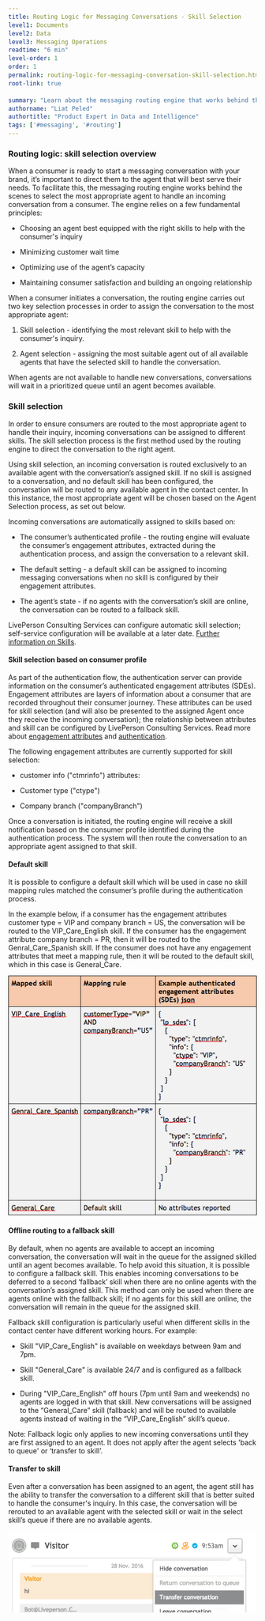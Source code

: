 ```yaml
---
title: Routing Logic for Messaging Conversations - Skill Selection
level1: Documents
level2: Data
level3: Messaging Operations
readtime: "6 min"
level-order: 1
order: 1
permalink: routing-logic-for-messaging-conversation-skill-selection.html
root-link: true

summary: "Learn about the messaging routing engine that works behind the scenes to select the agent that will handle an incoming conversation."
authorname: "Liat Peled"
authortitle: "Product Expert in Data and Intelligence"
tags: ['#messaging', '#routing']
---
```



### Routing logic: skill selection overview

When a consumer is ready to start a messaging conversation with your brand, it’s important to direct them to the agent that will best serve their needs. To facilitate this, the messaging routing engine works behind the scenes to select the most appropriate agent to handle an incoming conversation from a consumer. The engine relies on a few fundamental principles:

* Choosing an agent best equipped with the right skills to help with the consumer's inquiry

* Minimizing customer wait time

* Optimizing use of the agent’s capacity

* Maintaining consumer satisfaction and building an ongoing relationship

When a consumer initiates a conversation, the routing engine carries out two key selection processes in order to assign the conversation to the most appropriate agent:

1. Skill selection - identifying the most relevant skill to help with the consumer's inquiry.

2. Agent selection - assigning the most suitable agent out of all available agents that have the selected skill to handle the conversation.

When agents are not available to handle new conversations, conversations will wait in a prioritized queue until an agent becomes available.

### Skill selection

In order to ensure consumers are routed to the most appropriate agent to handle their inquiry, incoming conversations can be assigned to different skills. The skill selection process is the first method used by the routing engine to direct the conversation to the right agent.

Using skill selection, an incoming conversation is routed exclusively to an available agent with the conversation’s assigned skill. If no skill is assigned to a conversation, and no default skill has been configured, the conversation will be routed to any available agent in the contact center. In this instance, the most appropriate agent will be chosen based on the Agent Selection process, as set out below.

Incoming conversations are automatically assigned to skills based on:

* The consumer’s authenticated profile - the routing engine will evaluate the consumer’s engagement attributes, extracted during the authentication process, and assign the conversation to a relevant skill.

* The default setting - a default skill can be assigned to incoming messaging conversations when no skill is configured by their engagement attributes.

* The agent’s state - if no agents with the conversation’s skill are online, the conversation can be routed to a fallback skill.

LivePerson Consulting Services can configure automatic skill selection; self-service configuration will be available at a later date. [Further information on Skills](https://ce-sr.s3.amazonaws.com/CA/Admin/skills/29_Skills.pdf).

#### Skill selection based on consumer profile

As part of the authentication flow, the authentication server can provide information on the consumer’s authenticated engagement attributes (SDEs). Engagement attributes are layers of information about a consumer that are recorded throughout their consumer journey. These attributes can be used for skill selection (and will also be presented to the assigned Agent once they receive the incoming conversation); the relationship between attributes and skill can be configured by LivePerson Consulting Services. Read more about [engagement attributes](https://ce-sr.s3.amazonaws.com/CA/Campaigns/Engagement%20Attributes%20Overview.pdf) and [authentication](https://s3-eu-west-1.amazonaws.com/ce-sr/CA/security/Authenticated+Interactions+with+oAuth+2.0.pdf).

The following engagement attributes are currently supported for skill selection:

*  customer info ("ctmrinfo") attributes:

* Customer type ("ctype")

* Company branch ("companyBranch")

Once a conversation is initiated, the routing engine will receive a skill notification based on the consumer profile identified during the authentication process. The system will then route the conversation to an appropriate agent assigned to that skill.

#### Default skill

It is possible to configure a default skill which will be used in case no skill mapping rules matched the consumer’s profile during the authentication process.

In the example below, if a consumer has the engagement attributes customer type = VIP and company branch = US, the conversation will be routed to the VIP_Care_English skill. If the consumer has the engagement attribute company branch = PR, then it will be routed to the Genral_Care_Spanish skill. If the consumer does not have any engagement attributes that meet a mapping rule, then it will be routed to the default skill, which in this case is General_Care.


![mapping of skills](img/mapped-skill.png)

#### Offline routing to a fallback skill

By default, when no agents are available to accept an incoming conversation, the conversation will wait in the queue for the assigned skilled until an agent becomes available. To help avoid this situation, it is possible to configure a fallback skill. This enables incoming conversations to be deferred to a second ‘fallback’ skill when there are no online agents with the conversation’s assigned skill. This method can only be used when there are agents online with the fallback skill; if no agents for this skill are online, the conversation will remain in the queue for the assigned skill.


Fallback skill configuration is particularly useful when different skills in the contact center have different working hours. For example:

* Skill "VIP_Care_English" is available on weekdays between 9am and 7pm.

* Skill "General_Care" is available 24/7 and is configured as a fallback skill.

* During "VIP_Care_English" off hours (7pm until 9am and weekends) no agents are logged in with that skill. New conversations will be assigned to the “General_Care” skill (fallback) and will be routed to available agents instead of waiting in the “VIP_Care_English” skill’s queue.

Note: Fallback logic only applies to new incoming conversations until they are first assigned to an agent. It does not apply after the agent selects 'back to queue' or ‘transfer to skill’.

#### Transfer to skill

Even after a conversation has been assigned to an agent, the agent still has the ability to transfer the conversation to a different skill that is better suited to handle the consumer's inquiry. 
In this case, the conversation will be rerouted to an available agent with the selected skill or wait in the select skill’s queue if there are no available agents.

![agent-selection](img/agent-selection.png)
